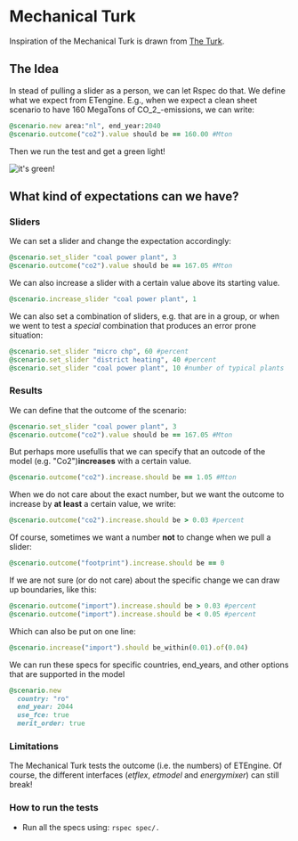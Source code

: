 # Mechanical Turk

Inspiration of the Mechanical Turk is drawn from [The Turk](http://en.wikipedia.org/wiki/The_Turk).

## The Idea

In stead of pulling a slider as a person, we can let Rspec do that. We define
what we expect from ETengine. E.g., when we expect a clean sheet scenario to 
have 160 MegaTons of CO_2_-emissions, we can write:

````ruby
@scenario.new area:"nl", end_year:2040
@scenario.outcome("co2").value should be == 160.00 #Mton
````

Then we run the test and get a green light!

![it's green!](http://f.cl.ly/items/27252h3o191P2o142y0o/Screen%20Shot%202012-03-07%20at%209.17.00%20AM.png)

## What kind of expectations can we have?

### Sliders

We can set a slider and change the expectation accordingly:

````ruby
@scenario.set_slider "coal power plant", 3
@scenario.outcome("co2").value should be == 167.05 #Mton
````

We can also increase a slider with a certain value above its starting
value.

````ruby
@scenario.increase_slider "coal power plant", 1
````

We can also set a combination of sliders, e.g. that are in a group, 
or when we went to test a *special* combination that produces an
error prone situation:

````ruby
@scenario.set_slider "micro chp", 60 #percent
@scenario.set_slider "district heating", 40 #percent
@scenario.set_slider "coal power plant", 10 #number of typical plants
````

### Results

We can define that the outcome of the scenario:

````ruby
@scenario.set_slider "coal power plant", 3
@scenario.outcome("co2").value should be == 167.05 #Mton
````

But perhaps more usefullis that we can specify that an outcode of the 
model (e.g. "Co2")**increases** with a certain value.

````ruby
@scenario.outcome("co2").increase.should be == 1.05 #Mton
````

When we do not care about the exact number, but we want the outcome to
increase by **at least** a certain value, we write:

````ruby
@scenario.outcome("co2").increase.should be > 0.03 #percent
````

Of course, sometimes we want a number **not** to change when we pull a
slider:

````ruby
@scenario.outcome("footprint").increase.should be == 0
````

If we are not sure (or do not care) about the specific change we can
draw up boundaries, like this:

````ruby
@scenario.outcome("import").increase.should be > 0.03 #percent
@scenario.outcome("import").increase.should be < 0.05 #percent
````
Which can also be put on one line:

````ruby
@scenario.increase("import").should be_within(0.01).of(0.04)
````
We can run these specs for specific countries, end_years, and other options that
are supported in the model

````ruby
@scenario.new
  country: "ro"
  end_year: 2044
  use_fce: true
  merit_order: true
````

### Limitations

The Mechanical Turk tests the outcome (i.e. the numbers) of ETEngine. Of course, the different
interfaces (*etflex*, *etmodel* and *energymixer*) can still break!

### How to run the tests

* Run all the specs using: `rspec spec/.`
